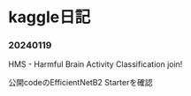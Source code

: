 # kaggle日記

### 20240119
HMS - Harmful Brain Activity Classification join!

公開codeのEfficientNetB2 Starterを確認

